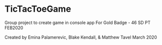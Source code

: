 # TicTacToeGame
Group project to create game in console app 
For Gold Badge - 46 SD PT FEB2020

Created by Emina Palamerevic, Blake Kendall, & Matthew Tavel
March 2020

